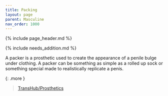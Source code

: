 ```yaml
---
title: Packing
layout: page
parent: Masculine
nav_order: 1000
---
```

{% include page_header.md %}

{% include needs_addition.md %}

A packer is a prosthetic used to create the appearance of a penile bulge under clothing. A packer can be something as simple as a rolled up sock or something special made to realistically replicate a penis.

{: .more }
> [TransHub/Prosthetics](https://www.transhub.org.au/prosthetics)